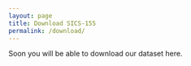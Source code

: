 ```yaml
---
layout: page
title: Download SICS-155
permalink: /download/
---
```

Soon you will be able to download our dataset here.